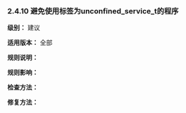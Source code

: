 ### 2.4.10 避免使用标签为unconfined_service_t的程序

**级别：** 建议

**适用版本：** 全部

**规则说明：** 



**规则影响：**



**检查方法：**





**修复方法：**

